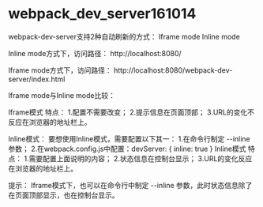 # webpack_dev_server161014

webpack-dev-server支持2种自动刷新的方式：
Iframe mode
Inline mode

Inline mode方式下，访问路径：
http://localhost:8080/

Iframe mode方式下，访问路径：
http://localhost:8080/webpack-dev-server/index.html

Iframe mode与Inline mode比较：

Iframe模式 特点：
1.配置不需要改变；
2.提示信息在页面顶部；
3.URL的变化不反应在浏览器的地址栏上。

Inline模式：
要想使用Inline模式，需要配置以下其一：
1.在命令行制定 --inline 参数；
2.在webpack.config.js中配置：devServer: { inline: true }
Inline模式 特点：
1.需要配置上面说明的内容；
2.状态信息在控制台显示；
3.URL的变化反应在浏览器的地址栏上。

提示：
Iframe模式下，也可以在命令行中制定 --inline 参数，此时状态信息除了在页面顶部显示，也在控制台显示。
